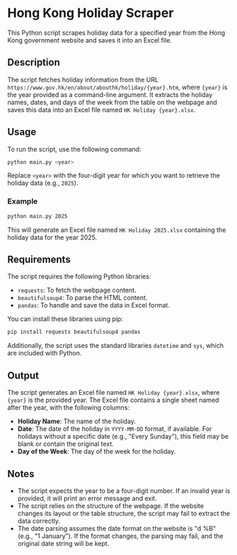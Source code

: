 # Hong Kong Holiday Scraper

This Python script scrapes holiday data for a specified year from the Hong Kong government website and saves it into an Excel file.

## Description

The script fetches holiday information from the URL `https://www.gov.hk/en/about/abouthk/holiday/{year}.htm`, where `{year}` is the year provided as a command-line argument. It extracts the holiday names, dates, and days of the week from the table on the webpage and saves this data into an Excel file named `HK Holiday {year}.xlsx`.

## Usage

To run the script, use the following command:

```bash
python main.py <year>
```

Replace `<year>` with the four-digit year for which you want to retrieve the holiday data (e.g., `2025`).

### Example

```bash
python main.py 2025
```

This will generate an Excel file named `HK Holiday 2025.xlsx` containing the holiday data for the year 2025.

## Requirements

The script requires the following Python libraries:

- `requests`: To fetch the webpage content.
- `beautifulsoup4`: To parse the HTML content.
- `pandas`: To handle and save the data in Excel format.

You can install these libraries using pip:

```bash
pip install requests beautifulsoup4 pandas
```

Additionally, the script uses the standard libraries `datetime` and `sys`, which are included with Python.

## Output

The script generates an Excel file named `HK Holiday {year}.xlsx`, where `{year}` is the provided year. The Excel file contains a single sheet named after the year, with the following columns:

- **Holiday Name**: The name of the holiday.
- **Date**: The date of the holiday in `YYYY-MM-DD` format, if available. For holidays without a specific date (e.g., "Every Sunday"), this field may be blank or contain the original text.
- **Day of the Week**: The day of the week for the holiday.

## Notes

- The script expects the year to be a four-digit number. If an invalid year is provided, it will print an error message and exit.
- The script relies on the structure of the webpage. If the website changes its layout or the table structure, the script may fail to extract the data correctly.
- The date parsing assumes the date format on the website is "d %B" (e.g., "1 January"). If the format changes, the parsing may fail, and the original date string will be kept.
